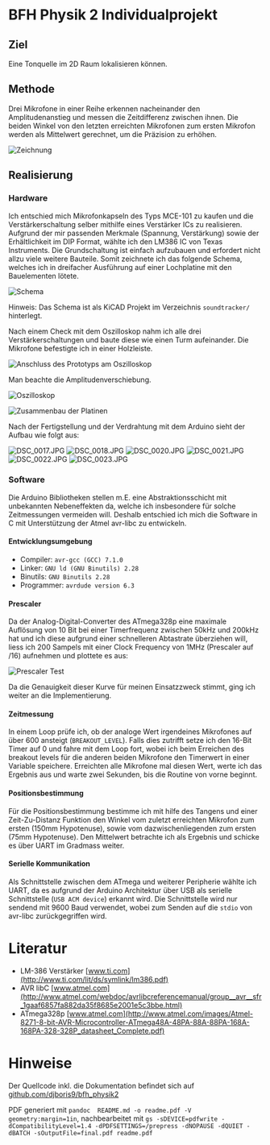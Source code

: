 # BFH Physik 2 Individualprojekt
## Ziel
Eine Tonquelle im 2D Raum lokalisieren können.

## Methode
Drei Mikrofone in einer Reihe erkennen nacheinander den Amplitudenanstieg und messen die Zeitdifferenz zwischen ihnen. Die beiden Winkel von den letzten erreichten Mikrofonen zum ersten Mikrofon werden als Mittelwert gerechnet, um die Präzision zu erhöhen.

![Zeichnung](img/geogebra.png)

## Realisierung
### Hardware
Ich entschied mich Mikrofonkapseln des Typs MCE-101 zu kaufen und die Verstärkerschaltung selber mithilfe eines Verstärker ICs zu realisieren.
Aufgrund der mir passenden Merkmale (Spannung, Verstärkung) sowie der Erhältlichkeit im DIP Format, wählte ich den LM386 IC von Texas Instruments.
Die Grundschaltung ist einfach aufzubauen und erfordert nicht allzu viele weitere Bauteile.
Somit zeichnete ich das folgende Schema, welches ich in dreifacher Ausführung auf einer Lochplatine mit den Bauelementen lötete.

![Schema](img/schema.png)

Hinweis: Das Schema ist als KiCAD Projekt im Verzeichnis `soundtracker/` hinterlegt.

Nach einem Check mit dem Oszilloskop nahm ich alle drei Verstärkerschaltungen und baute diese wie einen Turm aufeinander. Die Mikrofone befestigte ich in einer Holzleiste.

![Anschluss des Prototyps am Oszilloskop](img/oszi_schema.jpg)

Man beachte die Amplitudenverschiebung.

![Oszilloskop](img/oszi.png)

![Zusammenbau der Platinen](img/aufbau.jpg)

Nach der Fertigstellung und der Verdrahtung mit dem Arduino sieht der Aufbau wie folgt aus:

![DSC_0017.JPG](img/DSC_0017.JPG)
![DSC_0018.JPG](img/DSC_0018.JPG)
![DSC_0020.JPG](img/DSC_0020.JPG)
![DSC_0021.JPG](img/DSC_0021.JPG)
![DSC_0022.JPG](img/DSC_0022.JPG)
![DSC_0023.JPG](img/DSC_0023.JPG)

### Software
Die Arduino Bibliotheken stellen m.E. eine Abstraktionsschicht mit unbekannten Nebeneffekten da,
welche ich insbesondere für solche Zeitmessungen vermeiden will. Deshalb entschied ich mich die Software in C mit Unterstützung der Atmel avr-libc zu entwickeln.

#### Entwicklungsumgebung
* Compiler: `avr-gcc (GCC) 7.1.0`
* Linker: `GNU ld (GNU Binutils) 2.28`
* Binutils: `GNU Binutils 2.28`
* Programmer: `avrdude version 6.3`

#### Prescaler
Da der Analog-Digital-Converter des ATmega328p eine maximale Auflösung von 10 Bit bei einer Timerfrequenz zwischen 50kHz und 200kHz hat und ich diese aufgrund einer schnelleren Abtastrate überziehen will, liess ich 200 Sampels mit einer Clock Frequency von 1MHz (Prescaler auf /16) aufnehmen und plottete es aus:

![Prescaler Test](img/prescaler_test.png)

Da die Genauigkeit dieser Kurve für meinen Einsatzzweck stimmt, ging ich weiter an die Implementierung.

#### Zeitmessung
In einem Loop prüfe ich, ob der analoge Wert irgendeines Mikrofones auf über 600 ansteigt (`BREAKOUT_LEVEL`). Falls dies zutrifft setze ich den 16-Bit Timer auf 0 und fahre mit dem Loop fort, wobei ich beim Erreichen des breakout levels für die anderen beiden Mikrofone den Timerwert in einer Variable speichere. Erreichten alle Mikrofone mal diesen Wert, werte ich das Ergebnis aus und warte zwei Sekunden, bis die Routine von vorne beginnt.

#### Positionsbestimmung
Für die Positionsbestimmung bestimme ich mit hilfe des Tangens und einer Zeit-Zu-Distanz Funktion den Winkel vom zuletzt erreichten Mikrofon zum ersten (150mm Hypotenuse), sowie vom dazwischenliegenden zum ersten (75mm Hypotenuse). Den Mittelwert betrachte ich als Ergebnis und schicke es über UART im Gradmass weiter.

#### Serielle Kommunikation
Als Schnittstelle zwischen dem ATmega und weiterer Peripherie wählte ich UART, da es aufgrund der Arduino Architektur über USB als serielle Schnittstelle (`USB ACM device`) erkannt wird. Die Schnittstelle wird nur sendend mit 9600 Baud verwendet, wobei zum Senden auf die `stdio` von avr-libc zurückgegriffen wird.

# Literatur
- LM-386 Verstärker [www.ti.com](http://www.ti.com/lit/ds/symlink/lm386.pdf)
- AVR libC [www.atmel.com](http://www.atmel.com/webdoc/avrlibcreferencemanual/group__avr__sfr_1gaaf6857fa882da35f8685e2001e5c3bbe.html)
- ATmega328p [www.atmel.com](http://www.atmel.com/images/Atmel-8271-8-bit-AVR-Microcontroller-ATmega48A-48PA-88A-88PA-168A-168PA-328-328P_datasheet_Complete.pdf)

# Hinweise
Der Quellcode inkl. die Dokumentation befindet sich auf [github.com/djboris9/bfh_physik2](https://github.com/djboris9/bfh_physik2)

PDF generiert mit `pandoc  README.md -o readme.pdf -V geometry:margin=1in`, nachbearbeitet mit `gs -sDEVICE=pdfwrite -dCompatibilityLevel=1.4 -dPDFSETTINGS=/prepress -dNOPAUSE -dQUIET -dBATCH -sOutputFile=final.pdf readme.pdf`
